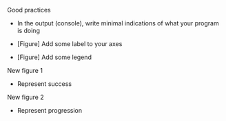 
Good practices
* In the output (console), write minimal indications of what your program is doing

* [Figure] Add some label to your axes
* [Figure] Add some legend

New figure 1 
* Represent success

New figure 2
* Represent progression
